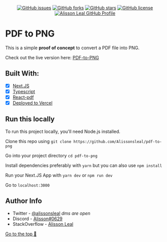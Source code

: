 <p align="center">
    <a href="https://github.com/Alissonsleal/pdf-to-png/issues"><img alt="GitHub issues" src="https://img.shields.io/github/issues/Alissonsleal/pdf-to-png?color=sucess&style=flat-square"></a>
    <a href="https://github.com/Alissonsleal/pdf-to-png/network"><img alt="GitHub forks" src="https://img.shields.io/github/forks/Alissonsleal/pdf-to-png?color=sucess&style=flat-square"></a>
    <a href="https://github.com/Alissonsleal/pdf-to-png/stargazers"><img alt="GitHub stars" src="https://img.shields.io/github/stars/Alissonsleal/pdf-to-png?color=sucess&style=flat-square"></a>
    <a href="https://github.com/Alissonsleal/pdf-to-png/blob/master/LICENSE"><img alt="GitHub license" src="https://img.shields.io/github/license/Alissonsleal/pdf-to-png?color=sucess&style=flat-square"></a>
    <a href="https://github.com/Alissonsleal/"><img alt="Alisson Leal GitHub Profile" src="https://img.shields.io/badge/made%20by-Alisson%20Leal-sucess?style=flat-square&logo=appveyor"></a>
</p>

# PDF to PNG

This is a simple **proof of concept** to convert a PDF file into PNG.

Check out the live version here: [PDF-to-PNG](https://pdf-to-png.vercel.app/)

## Built With:

- [x] [Next.JS](https://nextjs.org)
- [x] [Typescript](https://www.typescriptlang.org)
- [x] [React-pdf](https://www.npmjs.com/package/react-pdf)
- [x] [Deployed to Vercel](https://vercel.com)

## Run this locally

To run this project locally, you'll need Node.js installed.

Clone this repo using `git clone https://github.com/Alissonsleal/pdf-to-png`

Go into your project directory `cd pdf-to-png`

Install dependencies preferably with `yarn` but you can also use `npm install`

Run your Next.JS App with `yarn dev` or `npm run dev`

Go to `localhost:3000`

## Author Info

- Twitter - [@alissonsleal](https://twitter.com/alissonsleal) <i>dms are open</i>
- Discord - [Alisson#0629](https://discord.com/)
- StackOverflow - [Alisson Leal](https://stackoverflow.com/users/14122260/alisson-leal)

[Go to the top 🚀](#pdf-to-png)
